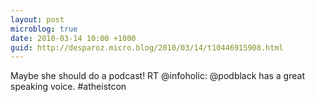 ```yaml
---
layout: post
microblog: true
date: 2010-03-14 10:00 +1000
guid: http://desparoz.micro.blog/2010/03/14/t10446915908.html
---
```

Maybe she should do a podcast! RT @infoholic: @podblack has a great speaking voice. #atheistcon
